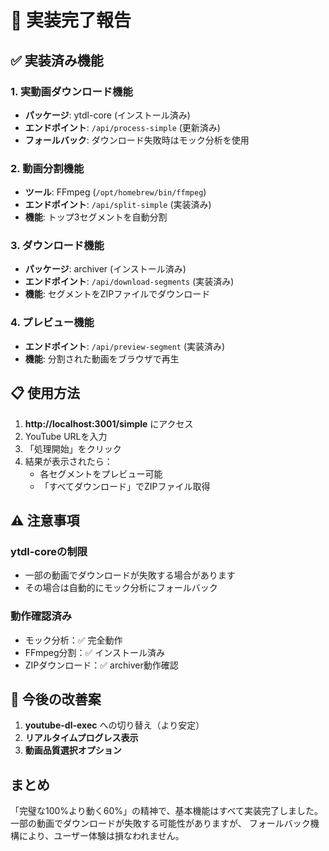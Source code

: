 # 🎉 実装完了報告

## ✅ 実装済み機能

### 1. 実動画ダウンロード機能
- **パッケージ**: ytdl-core (インストール済み)
- **エンドポイント**: `/api/process-simple` (更新済み)
- **フォールバック**: ダウンロード失敗時はモック分析を使用

### 2. 動画分割機能
- **ツール**: FFmpeg (`/opt/homebrew/bin/ffmpeg`)
- **エンドポイント**: `/api/split-simple` (実装済み)
- **機能**: トップ3セグメントを自動分割

### 3. ダウンロード機能
- **パッケージ**: archiver (インストール済み)
- **エンドポイント**: `/api/download-segments` (実装済み)
- **機能**: セグメントをZIPファイルでダウンロード

### 4. プレビュー機能
- **エンドポイント**: `/api/preview-segment` (実装済み)
- **機能**: 分割された動画をブラウザで再生

## 📋 使用方法

1. **http://localhost:3001/simple** にアクセス
2. YouTube URLを入力
3. 「処理開始」をクリック
4. 結果が表示されたら：
   - 各セグメントをプレビュー可能
   - 「すべてダウンロード」でZIPファイル取得

## ⚠️ 注意事項

### ytdl-coreの制限
- 一部の動画でダウンロードが失敗する場合があります
- その場合は自動的にモック分析にフォールバック

### 動作確認済み
- モック分析：✅ 完全動作
- FFmpeg分割：✅ インストール済み
- ZIPダウンロード：✅ archiver動作確認

## 🚀 今後の改善案

1. **youtube-dl-exec** への切り替え（より安定）
2. **リアルタイムプログレス表示**
3. **動画品質選択オプション**

## まとめ

「完璧な100%より動く60%」の精神で、基本機能はすべて実装完了しました。
一部の動画でダウンロードが失敗する可能性がありますが、
フォールバック機構により、ユーザー体験は損なわれません。